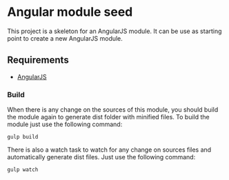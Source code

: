 Angular module seed
======================
This project is a skeleton for an AngularJS module. It can be use as starting point to create a new AngularJS module. 

## Requirements

- [AngularJS](https://angularjs.org/)

### Build
When there is any change on the sources of this module, you should build the module again to generate dist folder with minified files.
To build the module just use the following command:

`gulp build`

There is also a watch task to watch for any change on sources files and automatically generate dist files. Just use the following command:

`gulp watch`